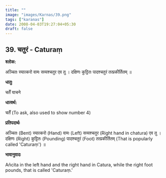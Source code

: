 ```yaml
---
title: ""
image: "images/Karnas/39.png"
tags: ["karanas"]
date: 2008-04-03T19:27:04+05:30
draft: false
---
```


## 39. चतुरं - Caturaṃ

**श्लोक:**

अञ्चितः स्यात्करो वामः सव्यश्चतुर एव तु । दक्षिणः कुट्टितः पादश्चतुरं तत्प्रकीर्तितम् ॥

**धातुः**

चतेँ याचने

**धात्वर्थ:**

चतेँ (To ask, also used to show number 4)

**प्रतिपदार्थः**

अञ्चितः (Bent) स्यात्करो (Hand) वामः (Left) सव्यश्चतुर (Right hand in chatura) एव तु । दक्षिणः (Right) कुट्टितः (Pounding) पादश्चतुरं (Foot) तत्प्रकीर्तितम् (That is popularly called 'Caturaṃ') ॥

**भावानुवादः**

Añcita in the left hand and the right hand in Catura, while the right foot pounds, that is called 'Caturaṃ.'
